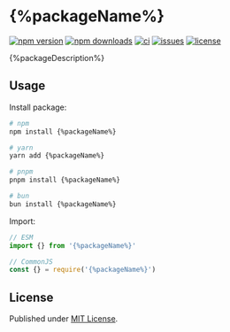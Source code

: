 # {%packageName%}

[![npm version][npm-version-src]][npm-version-href]
[![npm downloads][npm-downloads-src]][npm-downloads-href]
[![ci][ci-src]][ci-href]
[![issues][issues-src]][issues-href]
[![license][license-src]][license-href]

{%packageDescription%}

## Usage

Install package:

```sh
# npm
npm install {%packageName%}

# yarn
yarn add {%packageName%}

# pnpm
pnpm install {%packageName%}

# bun
bun install {%packageName%}
```

Import:

```js
// ESM
import {} from '{%packageName%}'

// CommonJS
const {} = require('{%packageName%}')
```

## License

Published under [MIT License](LICENSE.md).

<!-- Badges -->

[npm-version-src]: https://img.shields.io/npm/v/{%packageName%}?style=flat&colorA=1B3C4A&colorB=32A9C3&label=version
[npm-version-href]: https://npmjs.com/package/{%packageName%}
[npm-downloads-src]: https://img.shields.io/npm/dm/{%packageName%}?style=flat&colorA=1B3C4A&colorB=32A9C3&label=downloads
[npm-downloads-href]: https://npmjs.com/package/{%packageName%}
[ci-src]: https://img.shields.io/github/actions/workflow/status/{%repo%}/ci.yml?style=flat&colorA=1B3C4A&colorB=32A9C3&label=ci
[ci-href]: https://github.com/{%repo%}/actions/workflows/ci.yml
[issues-src]: https://img.shields.io/github/issues/{%repo%}?style=flat&colorA=1B3C4A&colorB=32A9C3&label=issues
[issues-href]: https://github.com/{%repo%}/issues
[license-src]: https://img.shields.io/npm/l/{%packageName%}?style=flat&colorA=1B3C4A&colorB=32A9C3&label=license
[license-href]: https://github.com/{%packageName%}/blob/main/LICENSE.md
